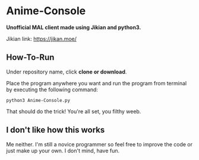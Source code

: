 # Anime-Console

**Unofficial MAL client made using Jikian and python3.**

Jikian link: https://jikan.moe/

## How-To-Run
Under repository name, click **clone or download**.

Place the program anywhere you want and run the program from terminal by executing the following command:

```
python3 Anime-Console.py
```

That should do the trick! You're all set, you filthy weeb.

## I don't like how this works
Me neither. I'm still a novice programmer so feel free to improve the code or just make up your own. I don't mind, have fun.
